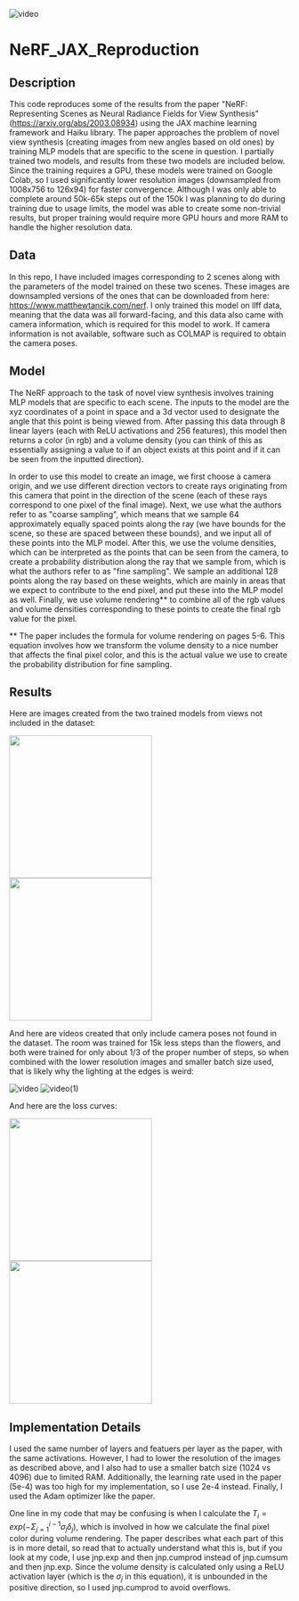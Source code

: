 ![video](https://user-images.githubusercontent.com/93054906/212564586-27b5ec87-bcd0-4e13-af68-af8f1116cf87.gif)
# NeRF_JAX_Reproduction
## Description
This code reproduces some of the results from the paper "NeRF: Representing Scenes as Neural Radiance Fields for View Synthesis" (https://arxiv.org/abs/2003.08934) 
using the JAX machine learning framework and Haiku library. The paper approaches the problem of novel view synthesis (creating images from new angles based on old ones)
by training MLP models that are specific to the scene in question. I partially trained two models, and results from these two models are included below. Since the training
requires a GPU, these models were trained on Google Colab, so I used significantly lower resolution images (downsampled from 1008x756 to 126x94) for faster convergence. 
Although I was only able to complete around 50k-65k steps out of the 150k I was planning to do during training due to usage limits, the model was able to create some
non-trivial results, but proper training would require more GPU hours and more RAM to handle the higher resolution data.

## Data
In this repo, I have included images corresponding to 2 scenes along with the parameters of the model trained on these two scenes. These images are downsampled versions of
the ones that can be downloaded from here: https://www.matthewtancik.com/nerf. I only trained this model on llff data, meaning that the data was all forward-facing,
and this data also came with camera information, which is required for this model to work. If camera information is not available, software such as COLMAP is required to
obtain the camera poses.

## Model
The NeRF approach to the task of novel view synthesis involves training MLP models that are specific to each scene. The inputs to the model are the xyz coordinates of a 
point in space and a 3d vector used to designate the angle that this point is being viewed from. After passing this data through 8 linear layers (each with ReLU
activations and 256 features), this model then returns a color (in rgb) and a volume density (you can think of this as essentially assigning a value to if an object
exists at this point and if it can be seen from the inputted direction).

In order to use this model to create an image, we first choose a camera origin, and we use different direction vectors to create rays originating from this camera that
point in the direction of the scene (each of these rays correspond to one pixel of the final image). Next, we use what the authors refer to as "coarse sampling", 
which means that we sample 64 approximately equally spaced points along the ray (we have bounds for the scene, so these are spaced between these bounds), 
and we input all of these points into the MLP model. After this, we use the volume densities, which can be interpreted as the points that can be seen from the camera,
to create a probability distribution along the ray that we sample from, which is what the authors refer to as "fine sampling". We sample an additional 128 points along the ray
based on these weights, which are mainly in areas that we expect to contribute to the end pixel, and put these into the MLP model as well. 
Finally, we use volume rendering** to combine all of the rgb values and volume densities corresponding to these points to create the final rgb value for the pixel.

** The paper includes the formula for volume rendering on pages 5-6. This equation involves how we transform the volume density to a nice number that affects the final pixel
color, and this is the actual value we use to create the probability distribution for fine sampling.

## Results
Here are images created from the two trained models from views not included in the dataset:

<img src="https://user-images.githubusercontent.com/93054906/212563317-75787dea-9a1c-4ae4-ae55-6d8fe3bf9b7a.png" width="256">
<img src="https://user-images.githubusercontent.com/93054906/212563444-2f8caec3-23b5-4a9e-b3f7-35828665f65f.png" width="256">

And here are videos created that only include camera poses not found in the dataset. The room was trained for 15k less steps than the flowers, and both were trained
for only about 1/3 of the proper number of steps, so when combined with the lower resolution images and smaller batch size used, that is likely why the lighting
at the edges is weird:

![video](https://user-images.githubusercontent.com/93054906/212563624-bdddd3df-2004-43e2-b825-1ac47f5a240c.gif)
![video(1)](https://user-images.githubusercontent.com/93054906/212563631-030d7055-e45b-4e90-8531-a221100f0742.gif)

And here are the loss curves:

<img src="https://user-images.githubusercontent.com/93054906/212565086-f24d1813-b106-424f-96d4-d38b53cf034e.PNG" width="256">
<img src="https://user-images.githubusercontent.com/93054906/212565089-e4dfde95-99de-4957-9931-de2def49e8f2.PNG" width="256">


## Implementation Details
I used the same number of layers and featuers per layer as the paper, with the same activations. However, I had to lower the resolution of the images as described above,
and I also had to use a smaller batch size (1024 vs 4096) due to limited RAM. Additionally, the learning rate used in the paper (5e-4) was too high for my implementation,
so I use 2e-4 instead. Finally, I used the Adam optimizer like the paper.

One line in my code that may be confusing is when I calculate the $T_i = exp(-\Sigma_{j=1}^{i-1}\sigma_j\delta_j)$, which is involved in how we calculate the final pixel color
during volume rendering.
The paper describes what each part of this is in more detail, so read that to actually understand what this is, but if you look at my code, I use jnp.exp and then jnp.cumprod
instead of jnp.cumsum and then jnp.exp. Since the volume density is calculated only using a ReLU activation layer (which is the $\sigma_j$ in this equation), it is unbounded
in the positive direction, so I used jnp.cumprod to avoid overflows.
